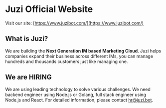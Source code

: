 # Juzi Official Website

Visit our site: [https://www.juzibot.com/](https://www.juzibot.com/)

## What is Juzi?

We are building the **Next Generation IM based Marketing Cloud**. Juzi helps companies expand their business across different IMs, you can manage hundreds and thousands customers just like managing one.

## We are HIRING

We are using leading technology to solve various challenges. We need backend engineer using Node.js or Golang, full stack engineer using Node.js and React. For detailed information, please contact hr@juzi.bot.
